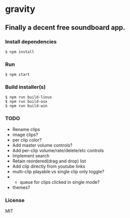 # gravity

## Finally a decent free soundboard app.

### Install dependencies

```
$ npm install
```

### Run

```
$ npm start
```

### Build installer(s)

```
$ npm run build-linux
$ npm run build-osx
$ npm run build-win
```

### TODO

* Rename clips
* image clips?
* per clip color?
* Add master volume controls?
* Add per-clip volume/rate/delete/etc controls
* Implement search
* Retain reordered(drag and drop) list
* Add clip directly from youtube links
* multi-clip playable vs single clip only toggle?
* * queue for clips clicked in single mode?
* themes?
 
### License

MIT
